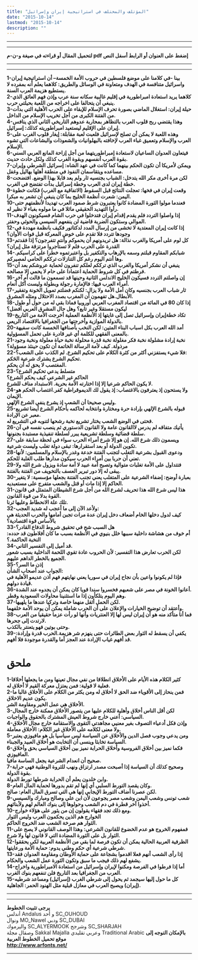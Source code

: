 ```yaml
---
title: "المؤتلف والمختلف في استراتيجية إيران وإسرائيل"
date: "2015-10-14"
lastmod: "2015-10-14"
description: ""
---
```

---

---

**لتحميل المقال أو قراءته في صيغة و-ن-م pdf إضغط على العنوان أو الرابط أسفل النص**

---



---

**1-بينا -في كلامنا على موضع فلسطين في حروب الأمة الخمسة– أن استراتيجية إيران واسرائيل متنافسة في الهدف ومتعاونة في الوسائل والطريق: كلاهما يعلم أنه بمفرده لا يستطيع هزيمة العرب السنة.  
2-كلاهما يريد استعادة امبراطورية في إقليم غالبية سكانه سنة عرب وإذن فهم العائق الذي ينبغي أن يتحالفا على اخراجه من اللعبة بحيلتي حرب.  
3-حيلة إيران: استغلال الماضي بصورة تحرف الإسلام للإبقاء على الحرب الأهلية التي بدأت من الفتنة الكبرى من أجل تخريب الإسلام من الداخل.  
4-وهذا يقتضي ربح قلوب العرب بالتظاهر بمحاربة عدوهم التاريخي الثاني الذي ينافس إيران على الإقليم ليستعيد امبراطوريته كذلك: إسرائيل.  
5-وهذه اللعبة لا يمكن أن تصلح لإسرائيل فلعبت لعبة مقابلة: إيغار قلوب الغرب على العرب والإسلام وتعميق غباء العرب لإخافته بالبهلوانيات والشعوذات والبشاعات التي تشوه الإسلام.  
6-فيتعاون العدوان الساعيان لاستعادة إمبراطوريتهما من أجل إزاحة المانع العربي السني بقوة العرب أنفسهم وبقوة الغرب كذلك ولكل حادث حديث.  
7-ويمكن لأمريكا أن تكون الحكم بينهما كما كانت في عهد الشاه: إسرائيل الشرطي وإيران مساعده ويتقاسمان النفوذ في منطقة أهلها بهاليل وغفل.  
8-لكن مرة أخرى مكر الله يتدخل: الشباب بجنسيه ثار ولم يعد قابلا بهذا الوضع. افتضحت خطة إيران لدى العرب وخطة إسرائيل بدأت تفتضح في الغرب.  
9-وقعت إيران في فخها: تعجلت النتائج قبل السقوط (الاتفاقية مع الغرب) فكانت خطوة اليمن: شعرت أنظمة الخليج بما كان ينبغي أن تشعر به مبكرا.  
10-فعندما مولوا الثورة المضادة كانوا يعتبرون شرط صمود العرب تهديدا لأنظمتهم حتى رأوا التهديد الحقيقي ماثلا في ما مولوه بغباء لا نظير له.  
11-إذا واصلوا التردد فلم يقدم إقدام إيران فتدخلوا في حرب الشام فسيكونون الهدف الموالي وستكون الضربة قاضية لن ينفعهم السيسي والحوثي وحفتر.  
12-إذا كانت إيران المعتدية لا تخشى من إرسال المدد لدكتاتور فكيف بانظمة مهددة في وجودها تتردد فلا تقدم على خوض المعركة قبل فوات الأوان؟  
13-كل لوم على أمريكا والغرب نذالة: هل تريدونهم أن يحموكم وأنتم تتفرجون؟ إذا فقدتم القدرة على الحرب فلم لا تستأجروا مرتزقة مثل إيران؟  
14-شبابكم المقاوم قبلتم وسمه بالإرهاب والتكفير بل واعتبرتموه خطرا على كراسيكم. وها أنتم اليوم رغم كل التنازلات ترككم الحامي لمصيركم.  
15-ينبغي أن نشكر أمريكا والغرب الذي ترككم لعلكم تنفرون لحماية عروشكم بعد أن فرطتم في كل شروط الحماية اعتمادا على حام لا يحمي إلا مصالحه.  
16-إن واصلتم التردد فسيكون الخليج الاندلس الثانية وحينها قد تسمعون ما قالت أم آخر أمراء العرب فيها: فالإمارة رجولة وبطولة وليست أكل أنعام.  
17-ثار شباب العرب بجنسيه وكان أمل الأمة ولا يزال: لكنكم فضلتم تمويل الخونة وتفقير الأبطال.هل تفهمون أن المغرب بصدد الاحتلال ومثله المشرق.  
18-إذا كان 80 في المائة من اقتصاد المغرب العربي أوروبيا فماذا بقي له من حول أو طول ليكون مستقلا وغير تابع؟ وهل حال المشرق العربي أفضل؟  
19-تكاد خطةإيران وإسرائيل تصل إلى غايتها إذ الأنظمة العملية أخرجت الأمة من التاريخ بالدولة الموازية وأخرجتها من الجغرافيا بالاقتصاد الريعي.  
20-أمد الله العرب بكل اسباب البناء المتين: لكن النخب بأصنافها الخمسة كانت سفيهة بالمعنى الفقهي للكلمة أي غير قادرة على تحمل المسؤولية.  
21-نخبة إرادة مشلولة نخبة فكر مغلولة نخبة قدرة محلولة نخبة حياة معلولة ونخبة وجود مرذولة. كيف لأمة الرسالة الخاتمة أن تكون حينئذ مسؤولة؟  
22-فلا شيء يستفزني أكثر من كثرة الكلام على تحكيم الشرع. لم الكذب على الشعب؟:  
تحكيم الشرع يشترك شرعية الحَكم.  
المغتصب لا يحق له أن يحكم.  
23-متسلط يدعي تحكيم الشرع؟  
الحاكم غير الشرعي كيف يحكم الشرع؟  
لا يكون الحاكم شرعيا إلا إذا اختارته الأمة بحرية. الاستبداد مناف للشرع.  
24-ولا يستحون إذ يعترفون بالاغتصاب: إذ يقول لك الديموقراطية كفر.اغتصاب الحكم هو الإيمان.  
وليس صحيحا أن الشعب إذ يشرع ينفي الشرع الإلهي.  
25-قبوله بالشرع الإلهي بإرادة حرة ومختارة وانتخابه لحاكمه بأحكام الشرع أيضا تشريع معبر عن الإرادة.  
فحتى في الوضع الشعب يختار تشريع نخبة رشحها لتنوبه في التشريع له.  
26-يأتيك متفاقه لم يدرس لاالقانون عامة ولا القانون الدستوري ثم ينصب نفسه في آن سلطة قضائية وسلطة تشريعية يبرر لسلطة تنفيذية مستبدة بجنونها.  
27-ويسمون ذلك شرع الله. إن هو إلا شرع أمراء الحرب سواء في لحظة سابقة على تكوين الدولة أو بعد استقرارها: تبقى دولة تغلب وليست شرعية.  
28-ودعوى القبول بشرعية التغلب لتجنب الفتنة خدعة وغدر بالإسلام والمسلمين: لأنها تعني أن حربا بين أمراء الحرب سيكون مدارها طلب الغلبة للحكم.  
29-فتتداول على الأمة تغلبات متوالية وتصبح أمة عبيد لا أمة سادة ويزول شرع الله ولا يبقى له إلا دور تبرير العسف بالتخويف من الفتنة بالفتنة.  
30-بعبارة أوضح: إضفاء الشرعية على المتغلب يعني تجنب الفتنة بجعلها مؤسسية: لا يتغير الحاكم إلا إذا مات أو قتل والشعب متفرج على مستعبديه.  
31-هذا ليس شرع الله هذا تحريف لشرع الله من أجل شرع الشيطان المتمثل في قانون القوة بدلا من قوة القانون.  
تلك علة الانحطاط وعليها ثرنا.  
32-ولأعد الآن إلى ما أعجب له شديد العجب:  
كيف لدول دخلها الخام أضعاف دخل إيران عدة مرات تجبن أمامها والحرب الحديثة هي بالأساس قوة اقتصادية؟  
33-هل السبب شح في تحقيق شروط الدفاع القادر؟  
أم خوف من هشاشة داخلية سببها خلل بنيوي في الأنظمة بسبب ما كان أفلاطون قد حدده: النخبة الحاكمة.؟  
34-قد أميل إلى التفسير الثاني.  
لكن الحرب تعارض هذا التفسير: لأن الحروب عادة تقوي اللحمة الداخلية بسبب شعور الجميع بالخطر الداهم عليهم.  
35-إذن ما السر؟  
الجواب عند أصحاب الشأن:  
فإذا لم يكونوا واعين بأن نجاح إيران في سوريا يعني نهايتهم فهم أذن عديمو الأهلية في قيادة دولهم.  
36-أعانوا الخونة في مصر على شعبهم فخسروا سندا قويا كان يمكن أن يجدوه عند الشدة.  
وهم اليوم يتلكأون إذا ما استثنينا محاولات السعودية وقطر.  
37-لكن الحمل أثقل منهما خاصة وتركيا عندها ما يلهيها.  
وأعتقد أن توضيح الخيارات والإعلان على أن الحرب شاملة يمكن أن يوحد الأمة خلفهما.  
38-فما أنا متأكد منه هو أن إيران ليس لها إلا العنتريات وأنها لو رأت عزما حقيقيا من العرب لارتدت إلى جحرها.  
وحتى بوتين فهو يتعنتر بالكذب.  
39-يكفي أن يسقط له الثوار بعض الطائرات حتى ينهزم شر هزيمة.الحرب قدرة وإرادة: قد أفهم غياب الإرادة عند العجز أما والقدرة موجودة فلا أفهم.**

# ملحق

**1-كثير الكلام هذه الأيام على الأخلاق انطلاقا من نفي مجال تعينها ومن ما يجعلها أخلاقا فعلية لا قولية: فمن يعتزل معركة القيم لا أخلاق له.  
2-فمن ينحاز إلى الأقوياء ضد الحق لا أخلاق له ومن يكثر من الكلام على الأخلاق غالبا ما يكون عديم الاخلاق.  
الأخلاق هي عمل الخير ومقاومة الشر.  
3-لكن أقل الناس أخلاق وأهلية للكلام عليها من يتصور الأخلاق ممكنة خارج المجال السياسي: أعني خارج شروط العيش المشترك بالحقوق والواجبات.  
4-وإذن فكل أدعياء التصوف بغير معنيي مجاهدتي التقوى والاستقامة خارج مجال الأخلاق  
ولا معنى لكلامه على الأخلاق غير الكلام: الأخلاق معاملة.  
5-ومن يدعي وجوب فصل الدين والأخلاق عن السياسة ليس سياسيا بل هو مافيوزي يعتبر السياسة تخابثا وينسى أن التخابث هو أخلاق العبيد والجبناء.  
6-فكما نميز بين أخلاق الفروسية وأخلاق الحرابة نميز بين أخلاق السياسي بحق وأخلاق المافيوزي.  
صحيح أن انعدام الشرعية يجعل الساسة مافيا.  
7-وصحيح كذلك أن السياسة إذا أصبحت مصدر ارتزاق ونهب للثروة الوطنية فهي حرابة بقوة الدولة.  
وابن خلدون يعلم أن الحرابة شرطها تورط الدولة.  
8-وكان يقصد التورط السلبي أي إنها لم تقم بدورها لحماية المال العام.  
لكن عصرنا أضاف التورط الإيجابي إنها هي التي تسرق المال العام: صالح.  
9-شعب تونس وشعب اليمن وشعب مصر يجوعون لأن ابن علي وصالح ومبارك والسيسي أخذوا آخر قطرة في دم الشعب وحولوها إلى بنوك العالم لهم ولأبنائهم.  
10-ومع ذلك تجد فقهاء يقولون إن من يثور على هؤلاء خوارج.  
الخوارج هم الذين يحكمون العرب وليس الثوار  
الثوار هم صرخة الشعب ضد الخروج الحاكم.  
11-فمفهوم الخروج هو عدم الخضوع للقانون الشرعي: وهذا الوصف القانوني لا يصح على الثوار بل على الثورة المضادة التي لا قانون لها ولا شرع.  
12-الظرفية العربية الحالية يمكن أن تكون فرصة لما بقي من الأنظمة العربية لكي يحققوا شرطي شرعية أي حكم وطني يدوم: حماية الأمة ورعايتها.  
13-إذا رأى الشعب أنهم فعلا اقدموا بشجاعة على حماية الأوطان ومقاومة العدوان فقد يشفع لهم ذلك فيجب ما سبق وتكون الثورة عمل الشعب والحكام.  
14-أما إذا فرطوا في الفرصة ومكنوا لإيران وإسرائيل من استعادة الامبراطورية واخراج العرب من الجغرافيا بعد التاريخ فلن تنفعهم بنوك الغرب.  
15-كل ما حول إليها سيجمد ثم يحول إلى شرطي الغرب (إسرائيل) ومساعد شرطيه (إيران) ويصبح العرب في معازل قبلية مثل الهنود الحمر: الجاهلية.**

---

---

**يرجى تثبيت الخطوط**   
 أندلس Andalus  و أحد SC\_OUHOUD  
 ونوال MO\_Nawel  ودبي SC\_DUBAI   
 واليرموك SC\_ALYERMOOK  وشرجح SC\_SHARJAH   
 وصقال مجلة Sakkal Majalla وعربي تقليدي Traditional Arabic  **بالإمكان التوجه إلى موقع تحميل الخطوط العربية  
 http://www.arfonts.net/**

---

###